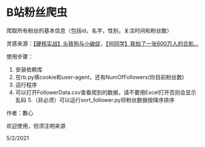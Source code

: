 # B站粉丝爬虫

爬取所有粉丝的基本信息（包括id，名字，性别，关注时间和粉丝数）

灵感来源：[【硬核实战】头铁狗与小破绽](https://www.bilibili.com/video/BV1LZ4y1x7PR)，[【何同学】我拍了一张600万人的合影...](https://www.bilibili.com/video/BV1Nt4y1D7pW)        

使用步骤：
1. 安装依赖库
2. 在rb.py填cookie和user-agent，还有NumOfFollowers(你目前粉丝数)
3. 运行程序
4. 可以打开FollowerData.csv查看爬到的数据，请不要用Excel打开否则会显示乱码
5.（非必须）可以运行sort_follower.py将粉丝数据按降序排序

作者：數心  

欢迎使用，但须注明来源           

5/2/2021         
  
